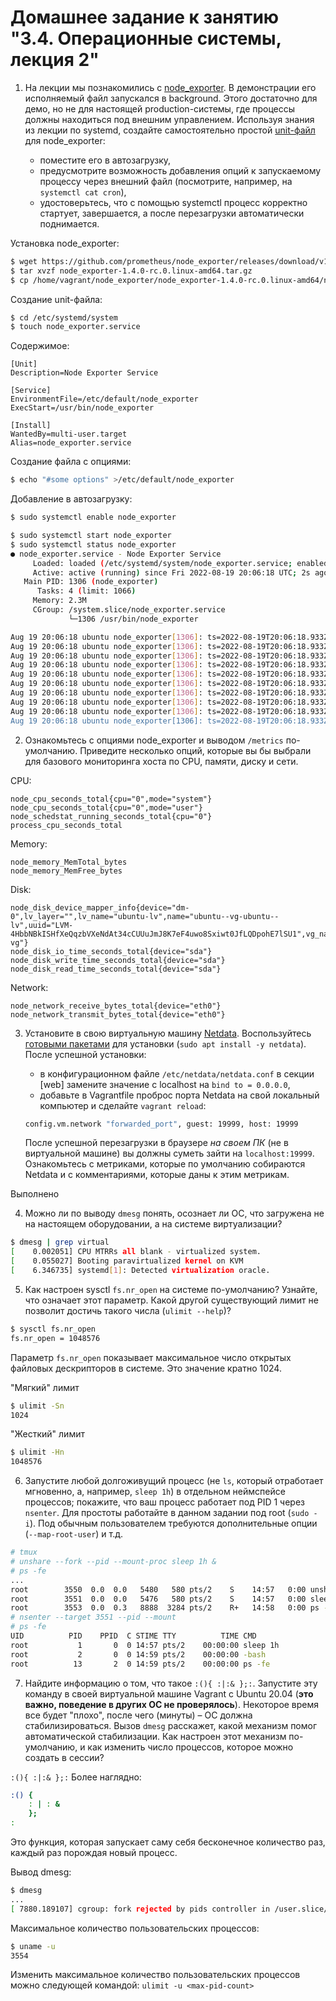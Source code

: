 # Домашнее задание к занятию "3.4. Операционные системы, лекция 2"

1. На лекции мы познакомились с [node_exporter](https://github.com/prometheus/node_exporter/releases). В демонстрации его исполняемый файл запускался в background. Этого достаточно для демо, но не для настоящей production-системы, где процессы должны находиться под внешним управлением. Используя знания из лекции по systemd, создайте самостоятельно простой [unit-файл](https://www.freedesktop.org/software/systemd/man/systemd.service.html) для node_exporter:

    * поместите его в автозагрузку,
    * предусмотрите возможность добавления опций к запускаемому процессу через внешний файл (посмотрите, например, на `systemctl cat cron`),
    * удостоверьтесь, что с помощью systemctl процесс корректно стартует, завершается, а после перезагрузки автоматически поднимается.

Установка node_exporter:
```bash
$ wget https://github.com/prometheus/node_exporter/releases/download/v1.4.0-rc.0/node_exporter-1.4.0-rc.0.linux-amd64.tar.gz
$ tar xvzf node_exporter-1.4.0-rc.0.linux-amd64.tar.gz
$ cp /home/vagrant/node_exporter/node_exporter-1.4.0-rc.0.linux-amd64/node_exporter /usr/bin/node_exporter 
```
Создание unit-файла:
```bash
$ cd /etc/systemd/system
$ touch node_exporter.service
```
Содержимое:
```
[Unit]
Description=Node Exporter Service

[Service]
EnvironmentFile=/etc/default/node_exporter
ExecStart=/usr/bin/node_exporter

[Install]
WantedBy=multi-user.target
Alias=node_exporter.service
```
Создание файла с опциями:
```bash
$ echo "#some options" >/etc/default/node_exporter
```
Добавление в автозагрузку:
```bash
$ sudo systemctl enable node_exporter
```

```bash
$ sudo systemctl start node_exporter
$ sudo systemctl status node_exporter
● node_exporter.service - Node Exporter Service
     Loaded: loaded (/etc/systemd/system/node_exporter.service; enabled; vendor preset: enabled)
     Active: active (running) since Fri 2022-08-19 20:06:18 UTC; 2s ago
   Main PID: 1306 (node_exporter)
      Tasks: 4 (limit: 1066)
     Memory: 2.3M
     CGroup: /system.slice/node_exporter.service
             └─1306 /usr/bin/node_exporter

Aug 19 20:06:18 ubuntu node_exporter[1306]: ts=2022-08-19T20:06:18.933Z caller=node_exporter.go:115 level=info collecto>
Aug 19 20:06:18 ubuntu node_exporter[1306]: ts=2022-08-19T20:06:18.933Z caller=node_exporter.go:115 level=info collecto>
Aug 19 20:06:18 ubuntu node_exporter[1306]: ts=2022-08-19T20:06:18.933Z caller=node_exporter.go:115 level=info collecto>
Aug 19 20:06:18 ubuntu node_exporter[1306]: ts=2022-08-19T20:06:18.933Z caller=node_exporter.go:115 level=info collecto>
Aug 19 20:06:18 ubuntu node_exporter[1306]: ts=2022-08-19T20:06:18.933Z caller=node_exporter.go:115 level=info collecto>
Aug 19 20:06:18 ubuntu node_exporter[1306]: ts=2022-08-19T20:06:18.933Z caller=node_exporter.go:115 level=info collecto>
Aug 19 20:06:18 ubuntu node_exporter[1306]: ts=2022-08-19T20:06:18.933Z caller=node_exporter.go:115 level=info collecto>
Aug 19 20:06:18 ubuntu node_exporter[1306]: ts=2022-08-19T20:06:18.933Z caller=node_exporter.go:115 level=info collecto>
Aug 19 20:06:18 ubuntu node_exporter[1306]: ts=2022-08-19T20:06:18.933Z caller=node_exporter.go:199 level=info msg="Lis>
Aug 19 20:06:18 ubuntu node_exporter[1306]: ts=2022-08-19T20:06:18.933Z caller=tls_config.go:195 level=info msg="TLS is

```


2. Ознакомьтесь с опциями node_exporter и выводом `/metrics` по-умолчанию. Приведите несколько опций, которые вы бы выбрали для базового мониторинга хоста по CPU, памяти, диску и сети.

CPU:
```
node_cpu_seconds_total{cpu="0",mode="system"}
node_cpu_seconds_total{cpu="0",mode="user"}
node_schedstat_running_seconds_total{cpu="0"}
process_cpu_seconds_total
```
Memory:
```
node_memory_MemTotal_bytes
node_memory_MemFree_bytes
```
Disk:
```
node_disk_device_mapper_info{device="dm-0",lv_layer="",lv_name="ubuntu-lv",name="ubuntu--vg-ubuntu--lv",uuid="LVM-4HbbNBkISHfXeQqzbVXeNdAt34cCUUuJmJ8K7eF4uwo8Sxiwt0JfLQDpohE7lSU1",vg_name="ubuntu-vg"}
node_disk_io_time_seconds_total{device="sda"}
node_disk_write_time_seconds_total{device="sda"}
node_disk_read_time_seconds_total{device="sda"}
```
Network:
```
node_network_receive_bytes_total{device="eth0"}
node_network_transmit_bytes_total{device="eth0"}
```

3. Установите в свою виртуальную машину [Netdata](https://github.com/netdata/netdata). Воспользуйтесь [готовыми пакетами](https://packagecloud.io/netdata/netdata/install) для установки (`sudo apt install -y netdata`). После успешной установки:
    * в конфигурационном файле `/etc/netdata/netdata.conf` в секции [web] замените значение с localhost на `bind to = 0.0.0.0`,
    * добавьте в Vagrantfile проброс порта Netdata на свой локальный компьютер и сделайте `vagrant reload`:

    ```bash
    config.vm.network "forwarded_port", guest: 19999, host: 19999
    ```

    После успешной перезагрузки в браузере *на своем ПК* (не в виртуальной машине) вы должны суметь зайти на `localhost:19999`. Ознакомьтесь с метриками, которые по умолчанию собираются Netdata и с комментариями, которые даны к этим метрикам.

Выполнено

4. Можно ли по выводу `dmesg` понять, осознает ли ОС, что загружена не на настоящем оборудовании, а на системе виртуализации?

```bash
$ dmesg | grep virtual
[    0.002051] CPU MTRRs all blank - virtualized system.
[    0.055027] Booting paravirtualized kernel on KVM
[    6.346735] systemd[1]: Detected virtualization oracle.
```

5. Как настроен sysctl `fs.nr_open` на системе по-умолчанию? Узнайте, что означает этот параметр. Какой другой существующий лимит не позволит достичь такого числа (`ulimit --help`)?

```bash
$ sysctl fs.nr_open
fs.nr_open = 1048576
```
Параметр `fs.nr_open` показывает максимальное число открытых файловых дескрипторов в системе. Это значение
кратно 1024.

"Мягкий" лимит
```bash
$ ulimit -Sn
1024
```
"Жесткий" лимит
```bash
$ ulimit -Hn
1048576
```

6. Запустите любой долгоживущий процесс (не `ls`, который отработает мгновенно, а, например, `sleep 1h`) в отдельном неймспейсе процессов; покажите, что ваш процесс работает под PID 1 через `nsenter`. Для простоты работайте в данном задании под root (`sudo -i`). Под обычным пользователем требуются дополнительные опции (`--map-root-user`) и т.д.

```bash
# tmux
# unshare --fork --pid --mount-proc sleep 1h &
# ps -fe
...
root        3550  0.0  0.0   5480   580 pts/2    S    14:57   0:00 unshare --fork --pid --mount-proc sleep 1h
root        3551  0.0  0.0   5476   580 pts/2    S    14:57   0:00 sleep 1h
root        3553  0.0  0.3   8888  3284 pts/2    R+   14:58   0:00 ps -fe
# nsenter --target 3551 --pid --mount
# ps -fe
UID          PID    PPID  C STIME TTY          TIME CMD
root           1       0  0 14:57 pts/2    00:00:00 sleep 1h
root           2       0  0 14:59 pts/2    00:00:00 -bash
root          13       2  0 14:59 pts/2    00:00:00 ps -fe
```

7. Найдите информацию о том, что такое `:(){ :|:& };:`. Запустите эту команду в своей виртуальной машине Vagrant с Ubuntu 20.04 (**это важно, поведение в других ОС не проверялось**). Некоторое время все будет "плохо", после чего (минуты) – ОС должна стабилизироваться. Вызов `dmesg` расскажет, какой механизм помог автоматической стабилизации. Как настроен этот механизм по-умолчанию, и как изменить число процессов, которое можно создать в сессии?

`:(){ :|:& };:` 
Более наглядно:
```bash
:() {
    : | : &
    };
:
```
Это функция, которая запускает саму себя бесконечное количество раз, каждый раз порождая новый процесс.

Вывод dmesg:
```bash
$ dmesg
...
[ 7880.189107] cgroup: fork rejected by pids controller in /user.slice/user-1000.slice/session-7.scope
```
Максимальное количество пользовательских процессов:
```bash
$ uname -u
3554
```
Изменить максимальное количество пользовательских процессов можно следующей командой:
`ulimit -u <max-pid-count>`


